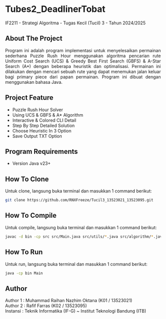 # Tubes2_DeadlinerTobat
IF2211 - Strategi Algoritma - Tugas Kecil (Tucil) 3 - Tahun 2024/2025

## About The Project
<p align = "justify">
Program ini adalah program implementasi untuk menyelesaikan permainan sederhana Puzzle Rush Hour menggunakan algoritma pencarian rute Uniform Cost Search (UCS) & Greedy Best First Search (GBFS) & A-Star Search (A*) dengan beberapa heuristik dan optimalisasi. Permainan ini dilakukan dengan mencari sebuah rute yang dapat menemukan jalan keluar bagi primary piece dari papan permainan. Program ini dibuat dengan menggunakan bahasa Java.</p>

## Project Feature
- Puzzle Rush Hour Solver
- Using UCS & GBFS & A* Algorithm
- Interactive & Colored CLI Detail
- Step By Step Detailed Solution
- Choose Heuristic In 3 Option
- Save Output TXT Option

## Program Requirements
- Version Java v23+

## How To Clone
Untuk clone, langsung buka terminal dan masukkan 1 command berikut:
```bash
git clone https://github.com/RNXFreeze/Tucil3_13523021_13523095.git
```

## How To Compile
Untuk compile, langsung buka terminal dan masukkan 1 command berikut:
```bash
javac -d bin -cp src src/Main.java src/utils/*.java src/algorithm/*.java
```

## How To Run
Untuk run, langsung buka terminal dan masukkan 1 command berikut:
```bash
java -cp bin Main
```

## Author
Author 1 : Muhammad Raihan Nazhim Oktana (K01 / 13523021)
<br>
Author 2 : Rafif Farras (K02 / 13523095)
<br>
Instansi : Teknik Informatika (IF-G) ~ Institut Teknologi Bandung (ITB)
